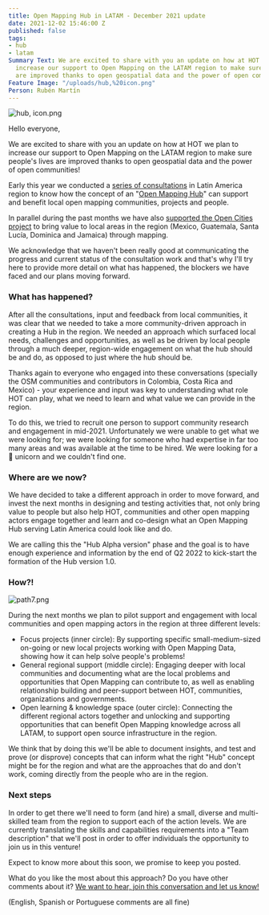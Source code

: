 ```yaml
---
title: Open Mapping Hub in LATAM - December 2021 update
date: 2021-12-02 15:46:00 Z
published: false
tags:
- hub
- latam
Summary Text: We are excited to share with you an update on how at HOT we plan to
  increase our support to Open Mapping on the LATAM region to make sure people's lives
  are improved thanks to open geospatial data and the power of open communities!
Feature Image: "/uploads/hub,%20icon.png"
Person: Rubén Martín
---
```


![hub, icon.png](/uploads/hub,%20icon.png)

Hello everyone,  

We are excited to share with you an update on how at HOT we plan to increase our support to Open Mapping on the LATAM region to make sure people's lives are improved thanks to open geospatial data and the power of open communities!  

Early this year we conducted a [series of consultations](https://www.hotosm.org/updates/ayuda-a-impulsar-openstreetmap-en-latinoamerica/) in Latin America region to know how the concept of an "[Open Mapping Hub](https://www.openstreetmap.org/user/RebeccaF/diary/396229)" can support and benefit local open mapping communities, projects and people.  

In parallel during the past months we have also [supported the Open Cities project](https://www.hotosm.org/updates/como-mejorar-la-preparacion-y-la-capacidad-de-respuesta-de-las-comunidades-ante-los-desastres-en-america-latina-y-el-caribe-con-datos-geoespaciales-creados-de-manera-participativa/) to bring value to local areas in the region (Mexico, Guatemala, Santa Lucía, Dominica and Jamaica) through mapping.  

We acknowledge that we haven't been really good at communicating the progress and current status of the consultation work and that's why I'll try here to provide more detail on what has happened, the blockers we have faced and our plans moving forward.

### What has happened?  

After all the consultations, input and feedback from local communities, it was clear that we needed to take a more community-driven approach in creating a Hub in the region. We needed an approach which surfaced local needs, challenges and opportunities, as well as be driven by local people through a much deeper, region-wide engagement on what the hub should be and do, as opposed to just where the hub should be.  

Thanks again to everyone who engaged into these conversations (specially the OSM communities and contributors in Colombia, Costa Rica and Mexico) - your experience and input was key to understanding what role HOT can play, what we need to learn and what value we can provide in the region.  

To do this, we tried to recruit one person to support community research and engagement in mid-2021\. Unfortunately we were unable to get what we were looking for; we were looking for someone who had expertise in far too many areas and was available at the time to be hired. We were looking for a 🦄 unicorn and we couldn't find one.

### Where are we now?

We have decided to take a different approach in order to move forward, and invest the next months in designing and testing activities that, not only bring value to people but also help HOT, communities and other open mapping actors engage together and learn and co-design what an Open Mapping Hub serving Latin America could look like and do.   

We are calling this the "Hub Alpha version" phase and the goal is to have enough experience and information by the end of Q2 2022 to kick-start the formation of the Hub version 1.0\.

### How?!

![path7.png](/uploads/path7.png) 

During the next months we plan to pilot support and engagement with local communities and open mapping actors in the region at three different levels:  

* Focus projects (inner circle): By supporting specific small-medium-sized on-going or new local projects working with Open Mapping Data, showing how it can help solve people's problems!
* General regional support (middle circle): Engaging deeper with local communities and documenting what are the local problems and opportunities that Open Mapping can contribute to, as well as enabling relationship building and peer-support between HOT, communities, organizations and governments.
* Open learning & knowledge space (outer circle): Connecting the different regional actors together and unlocking and supporting opportunities that can benefit Open Mapping knowledge across all LATAM, to support open source infrastructure in the region.  

We think that by doing this we'll be able to document insights, and test and prove (or disprove) concepts that can inform what the right "Hub" concept might be for the region and what are the approaches that do and don't work, coming directly from the people who are in the region.

### Next steps

In order to get there we'll need to form (and hire) a small, diverse and multi-skilled team from the region to support each of the action levels. We are currently translating the skills and capabilities requirements into a "Team description" that we'll post in order to offer individuals the opportunity to join us in this venture!  

Expect to know more about this soon, we promise to keep you posted.   

What do you like the most about this approach? Do you have other comments about it? [We want to hear, join this conversation and let us know!](https://loomio.hotosm.org/d/Zg6DxHzE/open-mapping-hub-latam-dec-2021)  

(English, Spanish or Portuguese comments are all fine)